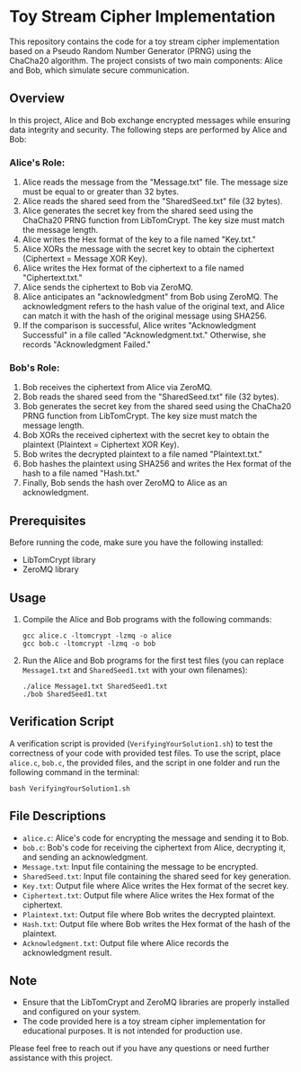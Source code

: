 # Toy Stream Cipher Implementation

This repository contains the code for a toy stream cipher implementation based on a Pseudo Random Number Generator (PRNG) using the ChaCha20 algorithm. The project consists of two main components: Alice and Bob, which simulate secure communication.

## Overview

In this project, Alice and Bob exchange encrypted messages while ensuring data integrity and security. The following steps are performed by Alice and Bob:

### Alice's Role:
1. Alice reads the message from the "Message.txt" file. The message size must be equal to or greater than 32 bytes.
2. Alice reads the shared seed from the "SharedSeed.txt" file (32 bytes).
3. Alice generates the secret key from the shared seed using the ChaCha20 PRNG function from LibTomCrypt. The key size must match the message length.
4. Alice writes the Hex format of the key to a file named "Key.txt."
5. Alice XORs the message with the secret key to obtain the ciphertext (Ciphertext = Message XOR Key).
6. Alice writes the Hex format of the ciphertext to a file named "Ciphertext.txt."
7. Alice sends the ciphertext to Bob via ZeroMQ.
8. Alice anticipates an "acknowledgment" from Bob using ZeroMQ. The acknowledgment refers to the hash value of the original text, and Alice can match it with the hash of the original message using SHA256.
9. If the comparison is successful, Alice writes "Acknowledgment Successful" in a file called "Acknowledgment.txt." Otherwise, she records "Acknowledgment Failed."

### Bob's Role:
1. Bob receives the ciphertext from Alice via ZeroMQ.
2. Bob reads the shared seed from the "SharedSeed.txt" file (32 bytes).
3. Bob generates the secret key from the shared seed using the ChaCha20 PRNG function from LibTomCrypt. The key size must match the message length.
4. Bob XORs the received ciphertext with the secret key to obtain the plaintext (Plaintext = Ciphertext XOR Key).
5. Bob writes the decrypted plaintext to a file named "Plaintext.txt."
6. Bob hashes the plaintext using SHA256 and writes the Hex format of the hash to a file named "Hash.txt."
7. Finally, Bob sends the hash over ZeroMQ to Alice as an acknowledgment.

## Prerequisites

Before running the code, make sure you have the following installed:

- LibTomCrypt library
- ZeroMQ library

## Usage

1. Compile the Alice and Bob programs with the following commands:
   
   ```
   gcc alice.c -ltomcrypt -lzmq -o alice
   gcc bob.c -ltomcrypt -lzmq -o bob
   ```

2. Run the Alice and Bob programs for the first test files (you can replace `Message1.txt` and `SharedSeed1.txt` with your own filenames):

   ```
   ./alice Message1.txt SharedSeed1.txt
   ./bob SharedSeed1.txt
   ```

## Verification Script

A verification script is provided (`VerifyingYourSolution1.sh`) to test the correctness of your code with provided test files. To use the script, place `alice.c`, `bob.c`, the provided files, and the script in one folder and run the following command in the terminal:

```
bash VerifyingYourSolution1.sh
```

## File Descriptions

- `alice.c`: Alice's code for encrypting the message and sending it to Bob.
- `bob.c`: Bob's code for receiving the ciphertext from Alice, decrypting it, and sending an acknowledgment.
- `Message.txt`: Input file containing the message to be encrypted.
- `SharedSeed.txt`: Input file containing the shared seed for key generation.
- `Key.txt`: Output file where Alice writes the Hex format of the secret key.
- `Ciphertext.txt`: Output file where Alice writes the Hex format of the ciphertext.
- `Plaintext.txt`: Output file where Bob writes the decrypted plaintext.
- `Hash.txt`: Output file where Bob writes the Hex format of the hash of the plaintext.
- `Acknowledgment.txt`: Output file where Alice records the acknowledgment result.

## Note

- Ensure that the LibTomCrypt and ZeroMQ libraries are properly installed and configured on your system.
- The code provided here is a toy stream cipher implementation for educational purposes. It is not intended for production use.

Please feel free to reach out if you have any questions or need further assistance with this project.
